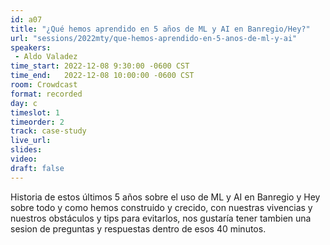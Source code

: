 ```yaml
---
id: a07
title: "¿Qué hemos aprendido en 5 años de ML y AI en Banregio/Hey?"
url: "sessions/2022mty/que-hemos-aprendido-en-5-anos-de-ml-y-ai"
speakers:
 - Aldo Valadez
time_start: 2022-12-08 9:30:00 -0600 CST
time_end:   2022-12-08 10:00:00 -0600 CST
room: Crowdcast
format: recorded
day: c
timeslot: 1
timeorder: 2
track: case-study
live_url: 
slides: 
video: 
draft: false
---
```


Historia de estos últimos 5 años sobre el uso de ML y AI en Banregio y Hey sobre todo y como hemos construido y crecido, con nuestras vivencias y nuestros obstáculos y tips para evitarlos, nos gustaría tener tambien una sesion de preguntas y respuestas dentro de esos 40 minutos.

